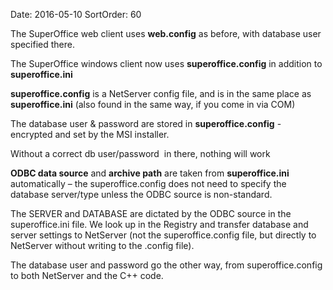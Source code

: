 Date: 2016-05-10
SortOrder: 60

The SuperOffice web client uses **web.config** as before, with database user specified there.

The SuperOffice windows client now uses **superoffice.config** in addition to **superoffice.ini**

**superoffice.config** is a NetServer config file, and is in the same place as **superoffice.ini** (also found in the same way, if you come in via COM)

The database user & password are stored in **superoffice.config** - encrypted and set by the MSI installer.

Without a correct db user/password  in there, nothing will work

**ODBC data source** and **archive path** are taken from **superoffice.ini** automatically – the superoffice.config does not need to specify the database server/type unless the ODBC source is non-standard.

The SERVER and DATABASE are dictated by the ODBC source in the superoffice.ini file. We look up in the Registry and transfer database and server settings to NetServer (not the superoffice.config file, but directly to NetServer without writing to the .config file).

The database user and password go the other way, from superoffice.config to both NetServer and the C++ code.
